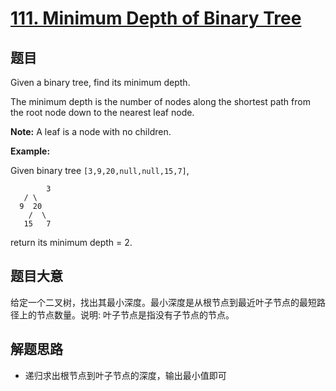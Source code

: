 # [111. Minimum Depth of Binary Tree](https://leetcode.com/problems/minimum-depth-of-binary-tree/)


## 题目

Given a binary tree, find its minimum depth.

The minimum depth is the number of nodes along the shortest path from the root node down to the nearest leaf node.

**Note:** A leaf is a node with no children.

**Example:**

Given binary tree `[3,9,20,null,null,15,7]`,

            3
       / \
      9  20
        /  \
       15   7

return its minimum depth = 2.

## 题目大意

给定一个二叉树，找出其最小深度。最小深度是从根节点到最近叶子节点的最短路径上的节点数量。说明: 叶子节点是指没有子节点的节点。


## 解题思路

- 递归求出根节点到叶子节点的深度，输出最小值即可


